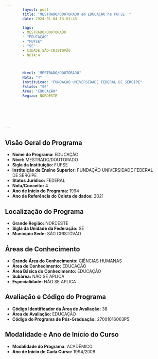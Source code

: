```yaml
---
        layout: post
        title: "MESTRADO/DOUTORADO em EDUCAÇÃO na FUFSE  "
        date: 2024-01-04 13:01:48
     
        tags:
        - MESTRADO/DOUTORADO
        - "EDUCAÇÃO"
        - "FUFSE"
        - "SE"
        - CIDADE:SÃO-CRISTÓVÃO
        - NOTA:4
        
       

        Nivel: "MESTRADO/DOUTORADO"
        Nota: "4"
        Instituicao: "FUNDAÇÃO UNIVERSIDADE FEDERAL DE SERGIPE"
        Estado: "SE"
        Area: "EDUCAÇÃO"
        Regiao: NORDESTE
        
        
        
        
        
        
---
```

## Visão Geral do Programa
- **Nome do Programa:** EDUCAÇÃO
- **Nível:** MESTRADO/DOUTORADO
- **Sigla da Instituição:** FUFSE
- **Instituição de Ensino Superior:** FUNDAÇÃO UNIVERSIDADE FEDERAL DE SERGIPE
- **Status Jurídico:** FEDERAL
- **Nota/Conceito:** 4
- **Ano de Início do Programa:** 1994
- **Ano de Referência do Coleta de dados:** 2021

## Localização do Programa
- **Grande Região:** NORDESTE
- **Sigla da Unidade da Federação:** SE
- **Município Sede:** SÃO CRISTÓVÃO

## Áreas de Conhecimento
- **Grande Área do Conhecimento:** CIÊNCIAS HUMANAS
- **Área de Conhecimento:** EDUCAÇÃO
- **Área Básica do Conhecimento:** EDUCAÇÃO
- **Subárea:** NÃO SE APLICA
- **Especialidade:** NÃO SE APLICA

## Avaliação e Código do Programa
- **Código Identificador da Área de Avaliação:** 38
- **Área de Avaliação:** EDUCAÇÃO
- **Código do Programa de Pós-Graduação:** 27001016003P5


## Modalidade e Ano de Início do Curso
- **Modalidade do Programa:** ACADÊMICO
- **Ano de Início de Cada Curso:** 1994/2008
